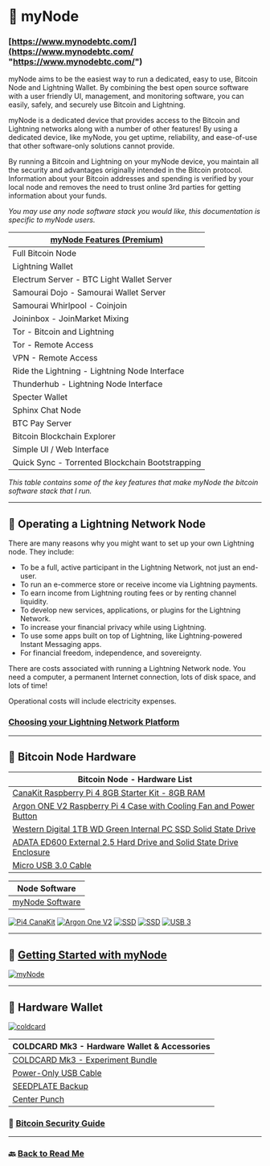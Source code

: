 # 🔗 myNode 
### [https://www.mynodebtc.com/](https://www.mynodebtc.com/ "https://www.mynodebtc.com/")

myNode aims to be the easiest way to run a dedicated, easy to use, Bitcoin Node and Lightning Wallet. By combining the best open source software with a user friendly UI, management, and monitoring software, you can easily, safely, and securely use Bitcoin and Lightning.

myNode is a dedicated device that provides access to the Bitcoin and Lightning networks along with a number of other features! By using a dedicated device, like myNode, you get uptime, reliability, and ease-of-use that other software-only solutions cannot provide.

By running a Bitcoin and Lightning on your myNode device, you maintain all the security and advantages originally intended in the Bitcoin protocol. Information about your Bitcoin addresses and spending is verified by your local node and removes the need to trust online 3rd parties for getting information about your funds.

*You may use any node software stack you would like, this documentation is specific to myNode users.*

| [myNode Features (Premium) ](https://mynodebtc.com/products/premium "myNode Features (Premium) ") |
| ------------ |
| Full Bitcoin Node |
| Lightning Wallet  |
| Electrum Server - BTC Light Wallet Server  |
| Samourai Dojo - Samourai Wallet Server |
| Samourai Whirlpool - Coinjoin |
| Joininbox - JoinMarket Mixing |
| Tor - Bitcoin and Lightning |
| Tor - Remote Access |
| VPN - Remote Access |
| Ride the Lightning - Lightning Node Interface |
| Thunderhub - Lightning Node Interface  |
| Specter Wallet |
| Sphinx Chat Node |
| BTC Pay Server |
| Bitcoin Blockchain Explorer |
| Simple UI / Web Interface |
| Quick Sync - Torrented Blockchain Bootstrapping |

*This table contains some of the key features that make myNode the bitcoin software stack that I run.*

------------
## 📌 Operating a Lightning Network Node
There are many reasons why you might want to set up your own Lightning node. They include:

- To be a full, active participant in the Lightning Network, not just an end-user.
- To run an e-commerce store or receive income via Lightning payments.
- To earn income from Lightning routing fees or by renting channel liquidity.
- To develop new services, applications, or plugins for the Lightning Network.
- To increase your financial privacy while using Lightning.
- To use some apps built on top of Lightning, like Lightning-powered Instant Messaging apps.
- For financial freedom, independence, and sovereignty.

There are costs associated with running a Lightning Network node. You need a computer, a permanent Internet connection, lots of disk space, and lots of time!

Operational costs will include electricity expenses.

### [Choosing your Lightning Network Platform](https://github.com/lnbook/lnbook/blob/develop/05_node_operations.asciidoc#choosing-your-platform "Choosing your Lightning Network Platform")
------------

## 🔧 Bitcoin Node Hardware

| Bitcoin Node - Hardware List  |
| ------------ |
| [CanaKit Raspberry Pi 4 8GB Starter Kit - 8GB RAM](https://www.amazon.com/gp/product/B08956GVXN/ "CanaKit Raspberry Pi 4 8GB Starter Kit - 8GB RAM") |
| [Argon ONE V2 Raspberry Pi 4 Case with Cooling Fan and Power Button](https://www.amazon.com/gp/product/B07WP8WC3V/ "Argon ONE V2 Raspberry Pi 4 Case with Cooling Fan and Power Button") |
| [Western Digital 1TB WD Green Internal PC SSD Solid State Drive](https://www.amazon.com/gp/product/B07NNRTTCM/ "Western Digital 1TB WD Green Internal PC SSD Solid State Drive") |
| [ADATA ED600 External 2.5 Hard Drive and Solid State Drive Enclosure](https://www.amazon.com/gp/product/B079DQ4GVZ/ "ADATA ED600 External 2.5 Hard Drive and Solid State Drive Enclosure") |
| [Micro USB 3.0 Cable](https://www.amazon.com/gp/product/B076LSF2L6/ "Micro USB 3.0 Cable") |

| Node Software  |
| ------------ |
| [myNode Software](https://mynodebtc.com/order_now "myNode Software")  |

[![Pi4 CanaKit](https://images-na.ssl-images-amazon.com/images/I/817DclokSqL._AC_SL1500_.jpg "Pi4 CanaKit")](https://images-na.ssl-images-amazon.com/images/I/817DclokSqL._AC_SL1500_.jpg "Pi4 CanaKit")
[![Argon One V2](https://i.imgur.com/B5jMojk.png "Argon One V2")](https://i.imgur.com/B5jMojk.png "Argon One V2")
[![SSD](https://images-na.ssl-images-amazon.com/images/I/81f1uMKgHtL._AC_SL1500_.jpg "SSD")](https://images-na.ssl-images-amazon.com/images/I/81f1uMKgHtL._AC_SL1500_.jpg "SSD")
[![SSD](https://images-na.ssl-images-amazon.com/images/I/71EkqZBJHwL._AC_SL1500_.jpg "SSD")](https://images-na.ssl-images-amazon.com/images/I/71EkqZBJHwL._AC_SL1500_.jpg "SSD")
[![USB 3](https://images-na.ssl-images-amazon.com/images/I/61lIcGnUj8L._AC_SL1200_.jpg "USB 3")](https://images-na.ssl-images-amazon.com/images/I/61lIcGnUj8L._AC_SL1200_.jpg "USB 3")

------------

## 📌 [Getting Started with myNode](https://www.mynodebtc.com/guide/getting_started "Getting Started with myNode")

[![myNode](https://i.imgur.com/fNakm6X.png "myNode")](https://i.imgur.com/fNakm6X.png "myNode")

------------
## 🎲 Hardware Wallet
[![coldcard](https://bitcoinsecurity.guide/coldcard-seedplate-microsd.jpg "coldcard")](https://bitcoinsecurity.guide/coldcard-seedplate-microsd.jpg "coldcard")

| COLDCARD Mk3 - Hardware Wallet & Accessories  |
| ------------ |
| [COLDCARD Mk3 - Experiment Bundle](https://store.coinkite.com/store/coldcard "COLDCARD Mk3") |
| [Power-Only USB Cable](https://store.coinkite.com/store/coldcard "Power-Only USB Cable") |
| [SEEDPLATE Backup](https://store.coinkite.com/store/coldcard "SEEDPLATE Backup") |
| [Center Punch](https://store.coinkite.com/store/coldcard "Center Punch") |

### 📌 [Bitcoin Security Guide](https://bitcoinsecurity.guide/ "Bitcoin Security Guide")

------------

### 🔙 [Back to Read Me](https://github.com/e-corp-sam-sepiol/bitcoin-node/blob/main/README.md "readme")
